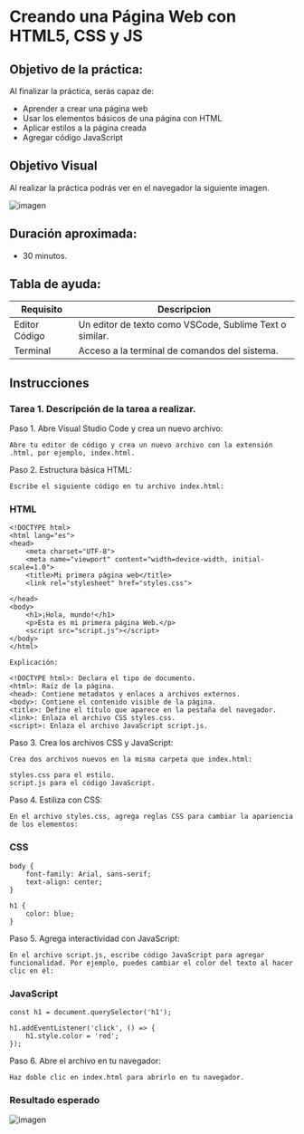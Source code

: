 # Creando una Página Web con HTML5, CSS y JS

## Objetivo de la práctica:
Al finalizar la práctica, serás capaz de:
- Aprender a crear una página web
- Usar los elementos básicos de una página con HTML
- Aplicar estilos a la página creada
- Agregar código JavaScript 

## Objetivo Visual 
Al realizar la práctica podrás ver en el navegador la siguiente imagen. 

![imagen](imagen_1.png)

## Duración aproximada:
- 30 minutos.

## Tabla de ayuda:
| Requisito | Descripcion|
| --- | --- |
| Editor Código | Un editor de texto como VSCode, Sublime Text o similar. |
| Terminal | Acceso a la terminal de comandos del sistema. |

## Instrucciones 
<!-- Proporciona pasos detallados sobre cómo configurar y administrar sistemas, implementar soluciones de software, realizar pruebas de seguridad, o cualquier otro escenario práctico relevante para el campo de la tecnología de la información -->
### Tarea 1. Descripción de la tarea a realizar.

Paso 1. Abre Visual Studio Code y crea un nuevo archivo:

    Abre tu editor de código y crea un nuevo archivo con la extensión .html, por ejemplo, index.html.

Paso 2. Estructura básica HTML:

    Escribe el siguiente código en tu archivo index.html:

### HTML
```
<!DOCTYPE html>
<html lang="es">
<head>
    <meta charset="UTF-8">
    <meta name="viewport" content="width=device-width, initial-scale=1.0">
    <title>Mi primera página web</title>
    <link rel="stylesheet" href="styles.css">   

</head>
<body>
    <h1>¡Hola, mundo!</h1>
    <p>Esta es mi primera página Web.</p>
    <script src="script.js"></script>
</body>
</html>
```

```
Explicación:

<!DOCTYPE html>: Declara el tipo de documento.
<html>: Raíz de la página.
<head>: Contiene metadatos y enlaces a archivos externos.
<body>: Contiene el contenido visible de la página.
<title>: Define el título que aparece en la pestaña del navegador.
<link>: Enlaza el archivo CSS styles.css.
<script>: Enlaza el archivo JavaScript script.js.
```

Paso 3. Crea los archivos CSS y JavaScript:

    Crea dos archivos nuevos en la misma carpeta que index.html:
    
    styles.css para el estilo.
    script.js para el código JavaScript.

Paso 4. Estiliza con CSS:

    En el archivo styles.css, agrega reglas CSS para cambiar la apariencia de los elementos:

### CSS
```
body {
    font-family: Arial, sans-serif;
    text-align: center;
}

h1 {
    color: blue;
}
```

Paso 5. Agrega interactividad con JavaScript:

    En el archivo script.js, escribe código JavaScript para agregar funcionalidad. Por ejemplo, puedes cambiar el color del texto al hacer clic en él:

### JavaScript

```
const h1 = document.querySelector('h1');

h1.addEventListener('click', () => {
    h1.style.color = 'red';
});
```

Paso 6. Abre el archivo en tu navegador:

    Haz doble clic en index.html para abrirlo en tu navegador.


### Resultado esperado

![imagen](imagen_2.png)
